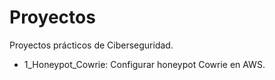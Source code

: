 # Proyectos

Proyectos prácticos de Ciberseguridad.

- 1_Honeypot_Cowrie: Configurar honeypot Cowrie en AWS.

